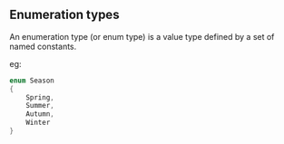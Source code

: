 ## Enumeration types
An enumeration type (or enum type) is a value type defined by a set of named constants.

eg:
```cs
enum Season
{
    Spring,
    Summer,
    Autumn,
    Winter
}
```
